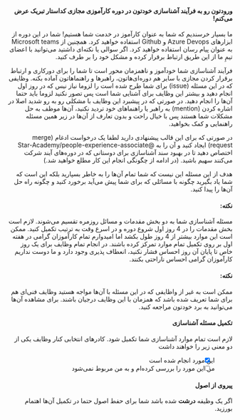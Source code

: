 <div dir="rtl" align='right'>

#### ورودتون رو به فرآیند آشناسازی خودتون در دوره کارآموزی مجازی کداستار تبریک عرض می‌کنم!


ما بسیار خرسندیم که شما به عنوان کارآموز در خدمت شما هستیم!
شما در این دوره از ابزارهای Azure Devops و Github استفاده خواهید کرد.
همچنین از Microsoft teams به عنوان پیام رسان استفاده خواهید کرد.
اگر سوالی یا نکته‌ای داشتید می‌توانید با اعضای تیمِ ما از این طریق ارتباط برقرار کرده و مشکل خود را بر طرف کنید.



فرآیند آشناسازی شما خودآموز و ناهمزمان محور است تا شما را برای دورکاری و ارتباط برقرار کردن مجازی با سایر هم دوره‌ای‌هاتون، راهبرها و راهنماهاتون آماده بکنه. 
وظایفی که در این مسئله (issue) برای شما طرح شده است را لزوما نیاز نیس که در روز اول انجام دهید و بیشتر این وظایف برای آشنایی شما است پس تصور نکنید لزوما باید حتما آن‌ها را انجام دهید.
در صورتی که در پیشبرد این وظایف با مشکلی رو به رو شدید اصلا در اشاره کردن (mention) به راهبر یا راهنماهای خود تردید نکنید، آن‌ها موظف به حل مشکلات شما هستند پس با خیال راحت و بدون تعارف از آن‌ها در زیر همین مسئله راهنمایی و کمک بخواهید.



در صورتی که برای این قالب پیشنهادی دارید لطفا یک درخواست ادغام (merge request) ایجاد کنید و آن را به @Star-Academy/people-experience-associate اختصاص دهید تا در بهبود سند آشناسازی برای دوستانی که در دوره‌های آیند شرکت می‌کنند سهیم باشید.
(در ادامه از چگونگی انجام این کار مطلع خواهید شد.)



هدف از این مسئله این نیست که شما تمام آن‌ها را به خاطر بسپارید بلکه این است که شما یاد بگیرید چگونه با مسائلی که برای شما پیش می‌آید برخورد کنید و چگونه راه حل آن‌ها را پیدا کنید.

#### نکته:
مسئله آشناسازی شما به دو بخش مقدمات و مسائل روزمره تقسیم می‌شوند.
لازم است بخش مقدمات را در 4 روز اول شروع دوره و در اسرع وقت  به ترتیب تکمیل کنید.
ممکن است این موارد بیشتر از 4 روز طول بکشد اما امیدوارم تمام کارآموزان گرامی در هفته اول بر روی تکمیل تمام موارد تمرکز کرده باشند.
در انجام تمام وظایف برای یک روز خاص تا پایان آن روز احساس فشار نکنید، انعطاف پذیری وجود دارد و ما دوست نداریم کارآموزان گرامی احساس ناراحتی بکنند.


#### نکته:
ممکن است به غیر از واظایفی که در این مسئله با آن‌ها مواجه هستید وظایف فنی‌ای هم برای شما تعریف شده باشد که همزمان با این وظایف درجیان باشند. برای مشاهده آن‌ها می‌توانید به برد خودتون مراجعه کنید.

#### تکمیل مسئله آشناسازی
لازم است تمام موارد آشناسازی شما تکمیل شود. 
کادرهای انتخابی کنار وظایف یکی از دو معنی زیر را خواهند داشت

- [x] این مورد انجام شده است
- [ ] من این مورد را بررسی کرده‌ام و به من مربوط نمی‌شود

#### پیروی از اصول
اگر یک وظیفه <strong>درشت</strong> شده باشد شما برای حفط اصول حتما در تکمیل آن‌ها اهتمام بورزید.
</div>
